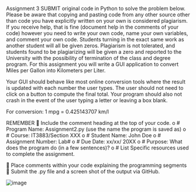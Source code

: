 Assignment 3
SUBMIT original code in Python to solve the problem below.  
Please be aware that copying and pasting code from any other source other than code you have explicitly written on your own is considered plagiarism.  If you receive help, that is fine (document help in the comments of your code) however you need to write your own code, name your own variables, and comment your own code. Students turning in the exact same work as another student will all be given zeros. Plagiarism is not tolerated, and students found to be plagiarizing will be given a zero and reported to the University with the possibility of termination of the class and degree program.
For this assignment you will write a GUI application to convert Miles per Gallon into Kilometers per Liter.  

Your GUI should behave like most online conversion tools where the result is updated with each number the user types. The user should not need to click on a button to compute the final total. Your program should also not crash in the event of the user typing a letter or leaving a box blank. 

For conversion: 1 mpg = 0.425143707 km/l

REMEMBER 
	Include the comment heading at the top of your code.
o	# Program Name: Assignment2.py (use the name the program is saved as)
o	# Course: IT3883/Section XXX
o	# Student Name: John Doe
o	# Assignment Number: Lab#
o	# Due Date: xx/xx/ 20XX
o	# Purpose: What does the program do (in a few sentences)?
o	# List Specific resources used to complete the assignment.

	Place comments within your code explaining the programming segments
	Submit the .py file and a screen shot of the output via GitHub.

![image](https://github.com/user-attachments/assets/16680e90-4662-46e1-b931-277ac325822e)
